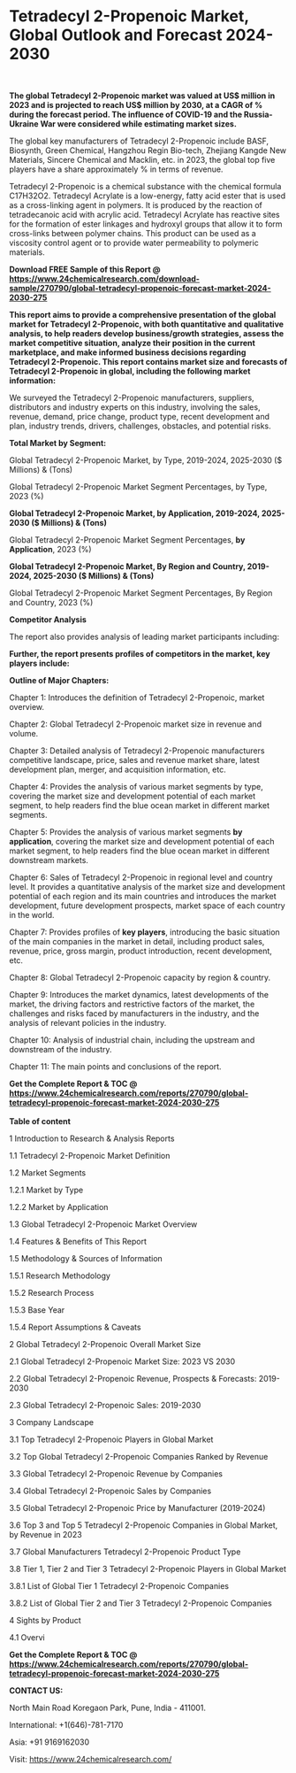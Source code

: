 <h1>Tetradecyl 2-Propenoic Market, Global Outlook and Forecast 2024-2030</h1><br/><p><strong>The global Tetradecyl 2-Propenoic market was valued at US$ million in 2023 and is projected to reach US$ million by 2030, at a <strong>CAGR</strong> of % during the forecast period. The influence of COVID-19 and the Russia-Ukraine War were considered while estimating market sizes.</strong></p><p>The global key manufacturers of Tetradecyl 2-Propenoic include BASF, Biosynth, Green Chemical, Hangzhou Regin Bio-tech, Zhejiang Kangde New Materials, Sincere Chemical and Macklin, etc. in 2023, the global top five players have a share approximately % in terms of revenue.</p><p>Tetradecyl 2-Propenoic is a chemical substance with the chemical formula C17H32O2. Tetradecyl Acrylate is a low-energy, fatty acid ester that is used as a cross-linking agent in polymers. It is produced by the reaction of tetradecanoic acid with acrylic acid. Tetradecyl Acrylate has reactive sites for the formation of ester linkages and hydroxyl groups that allow it to form cross-links between polymer chains. This product can be used as a viscosity control agent or to provide water permeability to polymeric materials.</p><div><b>Download FREE Sample of this Report @ <a href="https://www.24chemicalresearch.com/download-sample/270790/global-tetradecyl-propenoic-forecast-market-2024-2030-275">https://www.24chemicalresearch.com/download-sample/270790/global-tetradecyl-propenoic-forecast-market-2024-2030-275</a></b></div><p><strong>This report aims to provide a comprehensive presentation of the global market for Tetradecyl 2-Propenoic, with both quantitative and qualitative analysis, to help readers develop business/growth strategies, assess the market competitive situation, analyze their position in the current marketplace, and make informed business decisions regarding Tetradecyl 2-Propenoic. This report contains market size and forecasts of Tetradecyl 2-Propenoic in global, including the following market information:</strong></p><p>We surveyed the Tetradecyl 2-Propenoic manufacturers, suppliers, distributors and industry experts on this industry, involving the sales, revenue, demand, price change, product type, recent development and plan, industry trends, drivers, challenges, obstacles, and potential risks.</p><p><strong>Total Market by Segment:</strong></p><p>Global Tetradecyl 2-Propenoic Market, by Type, 2019-2024, 2025-2030 ($ Millions) & (Tons)</p><p>Global Tetradecyl 2-Propenoic Market Segment Percentages, by Type, 2023 (%)</p><p><strong>Global Tetradecyl 2-Propenoic Market, <strong>by Application</strong>, 2019-2024, 2025-2030 ($ Millions) & (Tons)</strong></p><p>Global Tetradecyl 2-Propenoic Market Segment Percentages, <strong>by Application</strong>, 2023 (%)</p><p><strong>Global Tetradecyl 2-Propenoic Market, By Region and Country, 2019-2024, 2025-2030 ($ Millions) & (Tons)</strong></p><p>Global Tetradecyl 2-Propenoic Market Segment Percentages, By Region and Country, 2023 (%)</p><p><strong>Competitor Analysis</strong></p><p>The report also provides analysis of leading market participants including:</p><p><strong>Further, the report presents profiles of competitors in the market, <strong>key players</strong> include:</strong></p><p><strong>Outline of Major Chapters:</strong></p><p>Chapter 1: Introduces the definition of Tetradecyl 2-Propenoic, market overview.</p><p>Chapter 2: Global Tetradecyl 2-Propenoic market size in revenue and volume.</p><p>Chapter 3: Detailed analysis of Tetradecyl 2-Propenoic manufacturers competitive landscape, price, sales and revenue market share, latest development plan, merger, and acquisition information, etc.</p><p>Chapter 4: Provides the analysis of various market segments by type, covering the market size and development potential of each market segment, to help readers find the blue ocean market in different market segments.</p><p>Chapter 5: Provides the analysis of various market segments <strong>by application</strong>, covering the market size and development potential of each market segment, to help readers find the blue ocean market in different downstream markets.</p><p>Chapter 6: Sales of Tetradecyl 2-Propenoic in regional level and country level. It provides a quantitative analysis of the market size and development potential of each region and its main countries and introduces the market development, future development prospects, market space of each country in the world.</p><p>Chapter 7: Provides profiles of <strong>key players</strong>, introducing the basic situation of the main companies in the market in detail, including product sales, revenue, price, gross margin, product introduction, recent development, etc.</p><p>Chapter 8: Global Tetradecyl 2-Propenoic capacity by region & country.</p><p>Chapter 9: Introduces the market dynamics, latest developments of the market, the driving factors and restrictive factors of the market, the challenges and risks faced by manufacturers in the industry, and the analysis of relevant policies in the industry.</p><p>Chapter 10: Analysis of industrial chain, including the upstream and downstream of the industry.</p><p>Chapter 11: The main points and conclusions of the report.</p><div><b>Get the Complete Report & TOC @ <a href="https://www.24chemicalresearch.com/reports/270790/global-tetradecyl-propenoic-forecast-market-2024-2030-275">https://www.24chemicalresearch.com/reports/270790/global-tetradecyl-propenoic-forecast-market-2024-2030-275</a></b></div><br><b>Table of content</b><p>1 Introduction to Research & Analysis Reports<br />
 
  1.1 Tetradecyl 2-Propenoic Market Definition<br />
 
  1.2 Market Segments<br />
 
  1.2.1 Market by Type<br />
 
  1.2.2 Market by Application<br />
 
  1.3 Global Tetradecyl 2-Propenoic Market Overview<br />
 
  1.4 Features & Benefits of This Report<br />
 
  1.5 Methodology & Sources of Information<br />
 
  1.5.1 Research Methodology<br />
 
  1.5.2 Research Process<br />
 
  1.5.3 Base Year<br />
 
  1.5.4 Report Assumptions & Caveats<br />
 
 2 Global Tetradecyl 2-Propenoic Overall Market Size<br />
 
  2.1 Global Tetradecyl 2-Propenoic Market Size: 2023 VS 2030<br />
 
  2.2 Global Tetradecyl 2-Propenoic Revenue, Prospects & Forecasts: 2019-2030<br />
 
  2.3 Global Tetradecyl 2-Propenoic Sales: 2019-2030<br />
 
 3 Company Landscape<br />
 
  3.1 Top Tetradecyl 2-Propenoic Players in Global Market<br />
 
  3.2 Top Global Tetradecyl 2-Propenoic Companies Ranked by Revenue<br />
 
  3.3 Global Tetradecyl 2-Propenoic Revenue by Companies<br />
 
  3.4 Global Tetradecyl 2-Propenoic Sales by Companies<br />
 
  3.5 Global Tetradecyl 2-Propenoic Price by Manufacturer (2019-2024)<br />
 
  3.6 Top 3 and Top 5 Tetradecyl 2-Propenoic Companies in Global Market, by Revenue in 2023<br />
 
  3.7 Global Manufacturers Tetradecyl 2-Propenoic Product Type<br />
 
  3.8 Tier 1, Tier 2 and Tier 3 Tetradecyl 2-Propenoic Players in Global Market<br />
 
  3.8.1 List of Global Tier 1 Tetradecyl 2-Propenoic Companies<br />
 
  3.8.2 List of Global Tier 2 and Tier 3 Tetradecyl 2-Propenoic Companies<br />
 
 4 Sights by Product<br />
 
  4.1 Overvi<br><div><b>Get the Complete Report & TOC @ <a href="https://www.24chemicalresearch.com/reports/270790/global-tetradecyl-propenoic-forecast-market-2024-2030-275">https://www.24chemicalresearch.com/reports/270790/global-tetradecyl-propenoic-forecast-market-2024-2030-275</a></b></div></p>
 
 <b>CONTACT US:</b><br>
 
 North Main Road Koregaon Park, Pune, India - 411001.<br/>
 
 International: +1(646)-781-7170<br/>
 
 Asia: +91 9169162030<br/>
 
 Visit: <a href="https://www.24chemicalresearch.com/">https://www.24chemicalresearch.com/</a>
 
 <br>